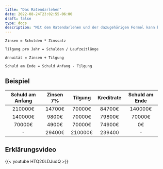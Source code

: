 ```yaml
---
title: "Das Ratendarlehen"
date: 2022-08-24T23:02:55-06:00
draft: false
type: docs
description: "Mit dem Ratendarlehen und der dazugehörigen Formel kann berechnet werden wie Schulden abgebaut werden."
---
```


    Zinsen = Schulden * Zinssatz

    Tilgung pro Jahr = Schulden / Laufzeitlänge

    Annuität = Zinsen + Tilgung

    Schuld am Ende = Schuld Anfang - Tilgung

## Beispiel

| Schuld am Anfang | Zinsen 7% | Tilgung | Kreditrate | Schuld am Ende |
| :--------------: | :-------: | :-----: | :--------: | :------------: |
|     210000€      |  14700€   | 70000€  |   84700€   |    140000€     |
|     140000€      |   9800€   | 70000€  |   79800€   |     70000€     |
|      70000€      |   4900€   | 70000€  |   74900€   |       0€       |
|        -         |  29400€   | 210000€ |   239400   |       -        |

## Erklärungsvideo

{{< youtube HTQ20LDJudQ >}}
